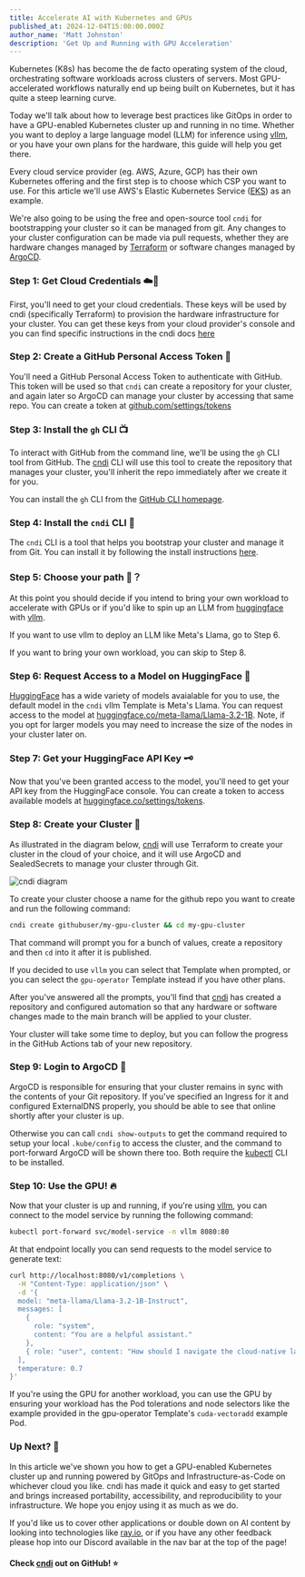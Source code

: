 ```yaml
---
title: Accelerate AI with Kubernetes and GPUs
published_at: 2024-12-04T15:00:00.000Z
author_name: 'Matt Johnston'
description: 'Get Up and Running with GPU Acceleration'
---
```


Kubernetes (K8s) has become the de facto operating system of the cloud,
orchestrating software workloads across clusters of servers. Most
GPU-accelerated workflows naturally end up being built on Kubernetes, but it has
quite a steep learning curve.

Today we'll talk about how to leverage best practices like GitOps in order to
have a GPU-enabled Kubernetes cluster up and running in no time. Whether you
want to deploy a large language model (LLM) for inference using
[vllm](https://docs.vllm.ai/en/latest/), or you have your own plans for the
hardware, this guide will help you get there.

Every cloud service provider (eg. AWS, Azure, GCP) has their own Kubernetes
offering and the first step is to choose which CSP you want to use. For this
article we'll use AWS's Elastic Kubernetes Service
([EKS](https://aws.amazon.com/eks/)) as an example.

We're also going to be using the free and open-source tool `cndi` for
bootstrapping your cluster so it can be managed from git. Any changes to your
cluster configuration can be made via pull requests, whether they are hardware
changes managed by [Terraform](https://terraform.io) or software changes managed
by [ArgoCD](https://argo-cd.readthedocs.io/en/stable/).

### Step 1: Get Cloud Credentials ☁️🔑

First, you'll need to get your cloud credentials. These keys will be used by
cndi (specifically Terraform) to provision the hardware infrastructure for your
cluster. You can get these keys from your cloud provider's console and you can
find specific instructions in the cndi docs
[here](https://github.com/polyseam/cndi/tree/main/docs/cloud-setup)

### Step 2: Create a GitHub Personal Access Token 🔐

You'll need a GitHub Personal Access Token to authenticate with GitHub. This
token will be used so that `cndi` can create a repository for your cluster, and
again later so ArgoCD can manage your cluster by accessing that same repo. You
can create a token at
[github.com/settings/tokens](https://github.com/settings/tokens)

### Step 3: Install the `gh` CLI 📺

To interact with GitHub from the command line, we'll be using the `gh` CLI tool
from GitHub. The
[cndi](https://cndi.run/gh?utm_content=blog_cndi-gpu-enabled_cndi_link&utm_campaign=cndi-gpu-enabled_blog&utm_source=https://cndi.dev/blog/gpu-enabled&utm_medium=blog&utm_id=8106)
CLI will use this tool to create the repository that manages your cluster,
you'll inherit the repo immediately after we create it for you.

You can install the `gh` CLI from the
[GitHub CLI homepage](https://cli.github.com/).

### Step 4: Install the `cndi` CLI 🚀

The `cndi` CLI is a tool that helps you bootstrap your cluster and manage it
from Git. You can install it by following the install instructions
[here](https://cndi.run/gh?utm_content=blog_cndi-how-to-eject_cndi_link&utm_campaign=cndi-how-to-eject_blog&utm_source=https://cndi.dev/blog/cndi-how-to-eject&utm_medium=blog&utm_id=8106).

### Step 5: Choose your path 🤗？

At this point you should decide if you intend to bring your own workload to
accelerate with GPUs or if you'd like to spin up an LLM from
[huggingface](https://huggingface.co) with
[vllm](https://docs.vllm.ai/en/latest/).

If you want to use vllm to deploy an LLM like Meta's Llama, go to Step 6.

If you want to bring your own workload, you can skip to Step 8.

### Step 6: Request Access to a Model on HuggingFace 🦙

[HuggingFace](https://huggingface.co) has a wide variety of models avaialable
for you to use, the default model in the `cndi` vllm Template is Meta's Llama.
You can request access to the model at
[huggingface.co/meta-llama/Llama-3.2-1B](https://huggingface.co/meta-llama/Llama-3.2-1B).
Note, if you opt for larger models you may need to increase the size of the
nodes in your cluster later on.

### Step 7: Get your HuggingFace API Key 🗝

Now️ that you've been granted access to the model, you'll need to get your API
key from the HuggingFace console. You can create a token to access available
models at
[huggingface.co/settings/tokens](https://huggingface.co/settings/tokens).

### Step 8: Create your Cluster 🚀

As illustrated in the diagram below,
[cndi](https://cndi.run/gh?utm_content=blog_cndi-gpu-enabled_cndi_link&utm_campaign=cndi-gpu-enabled_blog&utm_source=https://cndi.dev/blog/gpu-enabled&utm_medium=blog&utm_id=8106)
will use Terraform to create your cluster in the cloud of your choice, and it
will use ArgoCD and SealedSecrets to manage your cluster through Git.

![cndi diagram](/images/blog/gpu-enabled/cndi-diagram.png)

To create your cluster choose a name for the github repo you want to create and
run the following command:

```bash
cndi create githubuser/my-gpu-cluster && cd my-gpu-cluster
```

That command will prompt you for a bunch of values, create a repository and then
`cd` into it after it is published.

If you decided to use `vllm` you can select that Template when prompted, or you
can select the `gpu-operator` Template instead if you have other plans.

After you've answered all the prompts, you'll find that
[cndi](https://cndi.run/gh?utm_content=blog_cndi-gpu-enabled_cndi_link&utm_campaign=cndi-gpu-enabled_blog&utm_source=https://cndi.dev/blog/gpu-enabled&utm_medium=blog&utm_id=8106)
has created a repository and configured automation so that any hardware or
software changes made to the main branch will be applied to your cluster.

Your cluster will take some time to deploy, but you can follow the progress in
the GitHub Actions tab of your new repository.

### Step 9: Login to ArgoCD 🔮

ArgoCD is responsible for ensuring that your cluster remains in sync with the
contents of your Git repository. If you've specified an Ingress for it and
configured ExternalDNS properly, you should be able to see that online shortly
after your cluster is up.

Otherwise you can call `cndi show-outputs` to get the command required to setup
your local `.kube/config` to access the cluster, and the command to port-forward
ArgoCD will be shown there too. Both require the
[kubectl](https://kubernetes.io/docs/tasks/tools/#kubectl) CLI to be installed.

### Step 10: Use the GPU! 🔥

Now that your cluster is up and running, if you're using
[vllm](https://docs.vllm.ai/en/latest/), you can connect to the model service by
running the following command:

```bash
kubectl port-forward svc/model-service -n vllm 8080:80
```

At that endpoint locally you can send requests to the model service to generate
text:

```bash
curl http://localhost:8080/v1/completions \
  -H "Content-Type: application/json" \
  -d '{
  model: "meta-llama/Llama-3.2-1B-Instruct",
  messages: [
    {
      role: "system",
      content: "You are a helpful assistant."
    },
    { role: "user", content: "How should I navigate the cloud-native landscape?" }
  ],
  temperature: 0.7
}'
```

If you're using the GPU for another workload, you can use the GPU by ensuring
your workload has the Pod tolerations and node selectors like the example
provided in the gpu-operator Template's `cuda-vectoradd` example Pod.

### Up Next? 👀

In this article we've shown you how to get a GPU-enabled Kubernetes cluster up
and running powered by GitOps and Infrastructure-as-Code on whichever cloud you
like. cndi has made it quick and easy to get started and brings increased
portability, accessibility, and reproducibility to your infrastructure. We hope
you enjoy using it as much as we do.

If you'd like us to cover other applications or double down on AI content by
looking into technologies like [ray.io](https://ray.io), or if you have any
other feedback please hop into our Discord available in the nav bar at the top
of the page!

#### Check [cndi](https://cndi.run/gh?utm_content=blog_cndi-gpu-enabled_cndi_link&utm_campaign=cndi-gpu-enabled_blog&utm_source=https://cndi.dev/blog/gpu-enabled&utm_medium=blog&utm_id=8106) out on GitHub! ⭐️
